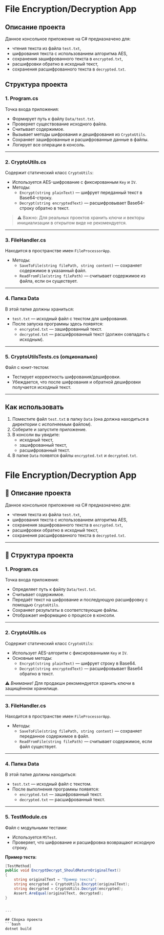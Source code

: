 # File Encryption/Decryption App

## Описание проекта
Данное консольное приложение на C# предназначено для:
- чтения текста из файла `test.txt`,
- шифрования текста с использованием алгоритма AES,
- сохранения зашифрованного текста в `encrypted.txt`,
- расшифровки обратно в исходный текст,
- сохранения расшифрованного текста в `decrypted.txt`.

## Структура проекта

### 1. **Program.cs**
Точка входа приложения:
- Формирует путь к файлу `Data/test.txt`.
- Проверяет существование исходного файла.
- Считывает содержимое.
- Вызывает методы шифрования и дешифрования из `CryptoUtils`.
- Сохраняет зашифрованные и расшифрованные данные в файлы.
- Логирует все операции в консоль.

---

### 2. **CryptoUtils.cs**
Содержит статический класс `CryptoUtils`:
- Используется AES-шифрование с фиксированным `Key` и `IV`.
- Методы:
  - `Encrypt(string plainText)` — шифрует переданный текст в Base64-строку.
  - `Decrypt(string encryptedText)` — расшифровывает Base64-строку обратно в текст.

> ⚠ Важно: Для реальных проектов хранить ключи и векторы инициализации в открытом виде не рекомендуется.

---

### 3. **FileHandler.cs**
Находится в пространстве имен `FileProcessorApp`.
- Методы:
  - `SaveToFile(string filePath, string content)` — сохраняет содержимое в указанный файл.
  - `ReadFromFile(string filePath)` — считывает содержимое из файла, если он существует.

---

### 4. **Папка Data**
В этой папке должны храниться:
- `test.txt` — исходный файл с текстом для шифрования.
- После запуска программы здесь появятся:
  - `encrypted.txt` — зашифрованный текст.
  - `decrypted.txt` — расшифрованный текст (должен совпадать с исходным).

---

### 5. **CryptoUtilsTests.cs (опционально)**
Файл с юнит-тестом:
- Тестирует корректность шифрования/дешифровки.
- Убеждается, что после шифрования и обратной дешифровки получается исходный текст.

---

## Как использовать

1. Поместите файл `test.txt` в папку `Data` (она должна находиться в директории с исполняемым файлом).
2. Соберите и запустите приложение.
3. В консоли вы увидите:
   - исходный текст,
   - зашифрованный текст,
   - расшифрованный текст.
4. В папке `Data` появятся файлы `encrypted.txt` и `decrypted.txt`.
# File Encryption/Decryption App

## 📖 Описание проекта
Данное консольное приложение на C# предназначено для:
- чтения текста из файла `test.txt`,
- шифрования текста с использованием алгоритма AES,
- сохранения зашифрованного текста в `encrypted.txt`,
- расшифровки обратно в исходный текст,
- сохранения расшифрованного текста в `decrypted.txt`.

---

## 📁 Структура проекта

### 1. **Program.cs**
Точка входа приложения:
- Определяет путь к файлу `Data/test.txt`.
- Считывает содержимое.
- Передаёт текст на шифрование и последующую расшифровку с помощью `CryptoUtils`.
- Сохраняет результаты в соответствующие файлы.
- Отображает информацию о процессе в консоли.

---

### 2. **CryptoUtils.cs**
Содержит статический класс `CryptoUtils`:
- Использует AES-алгоритм с фиксированными `Key` и `IV`.
- Основные методы:
  - `Encrypt(string plainText)` — шифрует строку в Base64.
  - `Decrypt(string encryptedText)` — расшифровывает Base64 обратно в текст.

⚠ *Внимание!* Для продакшн рекомендуется хранить ключи в защищённом хранилище.

---

### 3. **FileHandler.cs**
Находится в пространстве имен `FileProcessorApp`.
- Методы:
  - `SaveToFile(string filePath, string content)` — сохраняет переданное содержимое в файл.
  - `ReadFromFile(string filePath)` — считывает содержимое, если файл существует.

---

### 4. **Папка Data**
В этой папке должны находиться:
- `test.txt` — исходный файл с текстом.
- После выполнения программы появятся:
  - `encrypted.txt` — зашифрованный текст.
  - `decrypted.txt` — расшифрованный текст.

---

### 5. **TestModule.cs**
Файл с модульными тестами:
- Используется `MSTest`.
- Проверяет, что шифрование и расшифровка возвращают исходную строку.

**Пример теста:**
```csharp
[TestMethod]
public void EncryptDecrypt_ShouldReturnOriginalText()
{
    string originalText = "Пример текста";
    string encrypted = CryptoUtils.Encrypt(originalText);
    string decrypted = CryptoUtils.Decrypt(encrypted);
    Assert.AreEqual(originalText, decrypted);
}


---

## Сборка проекта
```bash
dotnet build
